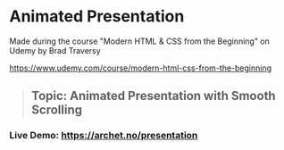 # Animated Presentation

Made during the course "Modern HTML & CSS from the Beginning" on Udemy by Brad Traversy

https://www.udemy.com/course/modern-html-css-from-the-beginning

> ## Topic: Animated Presentation with Smooth Scrolling

### Live Demo: https://archet.no/presentation
